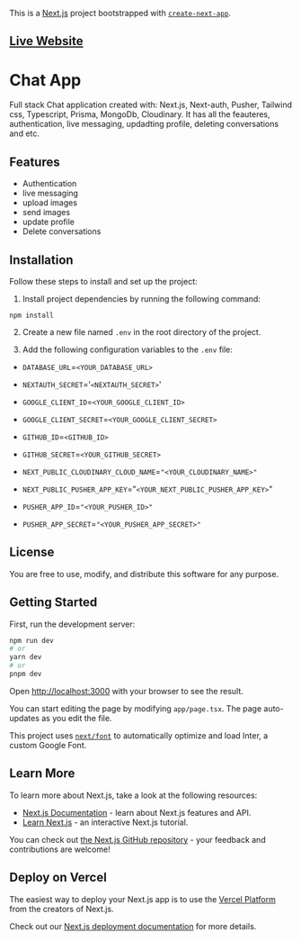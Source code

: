 This is a [Next.js](https://nextjs.org/) project bootstrapped with [`create-next-app`](https://github.com/vercel/next.js/tree/canary/packages/create-next-app).

## [Live Website](https://next-js-13-chat-app.vercel.app/)

# Chat App

Full stack Chat application created with: Next.js, Next-auth, Pusher, Tailwind css, Typescript, Prisma, MongoDb, Cloudinary. It has all the feauteres, authentication, live messaging, updadting profile, deleting conversations and etc.

## Features

- Authentication
- live messaging
- upload images
- send images
- update profile
- Delete conversations

## Installation

Follow these steps to install and set up the project:

1. Install project dependencies by running the following command:

`npm install`

2. Create a new file named `.env` in the root directory of the project.

3. Add the following configuration variables to the `.env` file:

- `DATABASE_URL`=`<YOUR_DATABASE_URL>`
- `NEXTAUTH_SECRET`='`<NEXTAUTH_SECRET>`'

- `GOOGLE_CLIENT_ID`=`<YOUR_GOOGLE_CLIENT_ID>`
- `GOOGLE_CLIENT_SECRET`=`<YOUR_GOOGLE_CLIENT_SECRET>`

- `GITHUB_ID`=`<GITHUB_ID>`
- `GITHUB_SECRET`=`<YOUR_GITHUB_SECRET>`

- `NEXT_PUBLIC_CLOUDINARY_CLOUD_NAME`=`"<YOUR_CLOUDINARY_NAME>"`

- `NEXT_PUBLIC_PUSHER_APP_KEY`="`<YOUR_NEXT_PUBLIC_PUSHER_APP_KEY>`"
- `PUSHER_APP_ID`=`"<YOUR_PUSHER_ID>"`
- `PUSHER_APP_SECRET`=`"<YOUR_PUSHER_APP_SECRET>"`

## License

You are free to use, modify, and distribute this software for any purpose.

## Getting Started

First, run the development server:

```bash
npm run dev
# or
yarn dev
# or
pnpm dev
```

Open [http://localhost:3000](http://localhost:3000) with your browser to see the result.

You can start editing the page by modifying `app/page.tsx`. The page auto-updates as you edit the file.

This project uses [`next/font`](https://nextjs.org/docs/basic-features/font-optimization) to automatically optimize and load Inter, a custom Google Font.

## Learn More

To learn more about Next.js, take a look at the following resources:

- [Next.js Documentation](https://nextjs.org/docs) - learn about Next.js features and API.
- [Learn Next.js](https://nextjs.org/learn) - an interactive Next.js tutorial.

You can check out [the Next.js GitHub repository](https://github.com/vercel/next.js/) - your feedback and contributions are welcome!

## Deploy on Vercel

The easiest way to deploy your Next.js app is to use the [Vercel Platform](https://vercel.com/new?utm_medium=default-template&filter=next.js&utm_source=create-next-app&utm_campaign=create-next-app-readme) from the creators of Next.js.

Check out our [Next.js deployment documentation](https://nextjs.org/docs/deployment) for more details.
